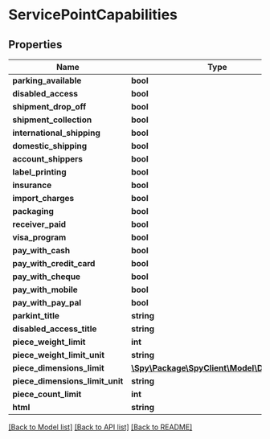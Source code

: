 # ServicePointCapabilities

## Properties
Name | Type | Description | Notes
------------ | ------------- | ------------- | -------------
**parking_available** | **bool** |  | [optional] 
**disabled_access** | **bool** |  | [optional] 
**shipment_drop_off** | **bool** |  | [optional] 
**shipment_collection** | **bool** |  | [optional] 
**international_shipping** | **bool** |  | [optional] 
**domestic_shipping** | **bool** |  | [optional] 
**account_shippers** | **bool** |  | [optional] 
**label_printing** | **bool** |  | [optional] 
**insurance** | **bool** |  | [optional] 
**import_charges** | **bool** |  | [optional] 
**packaging** | **bool** |  | [optional] 
**receiver_paid** | **bool** |  | [optional] 
**visa_program** | **bool** |  | [optional] 
**pay_with_cash** | **bool** |  | [optional] 
**pay_with_credit_card** | **bool** |  | [optional] 
**pay_with_cheque** | **bool** |  | [optional] 
**pay_with_mobile** | **bool** |  | [optional] 
**pay_with_pay_pal** | **bool** |  | [optional] 
**parkint_title** | **string** |  | [optional] 
**disabled_access_title** | **string** |  | [optional] 
**piece_weight_limit** | **int** |  | [optional] 
**piece_weight_limit_unit** | **string** |  | [optional] 
**piece_dimensions_limit** | [**\Spy\Package\SpyClient\Model\Dimensions**](Dimensions.md) |  | [optional] 
**piece_dimensions_limit_unit** | **string** |  | [optional] 
**piece_count_limit** | **int** |  | [optional] 
**html** | **string** |  | [optional] 

[[Back to Model list]](../README.md#documentation-for-models) [[Back to API list]](../README.md#documentation-for-api-endpoints) [[Back to README]](../README.md)


